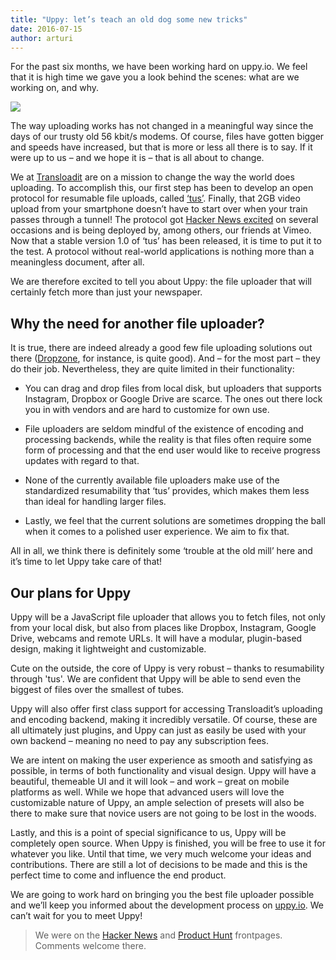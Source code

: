 ```yaml
---
title: "Uppy: let’s teach an old dog some new tricks"
date: 2016-07-15
author: arturi
---
```


For the past six months, we have been working hard on uppy.io. We feel that it is high time we gave you a look behind the scenes: what are we working on, and why.

<img src="/uppy/images/blog/uppy-begins/uppy-dashboard.jpg">

The way uploading works has not changed in a meaningful way since the days of our trusty old 56 kbit/s modems. Of course, files have gotten bigger and speeds have increased, but that is more or less all there is to say. If it were up to us – and we hope it is – that is all about to change.

We at [Transloadit](https://transloadit.com/) are on a mission to change the way the world does uploading. To accomplish this, our first step has been to develop an open protocol for resumable file uploads, called [‘tus’](http://tus.io/). Finally, that 2GB video upload from your smartphone doesn’t have to start over when your train passes through a tunnel! The protocol got [Hacker News excited](https://news.ycombinator.com/item?id=10591348) on several occasions and is being deployed by, among others, our friends at Vimeo. Now that a stable version 1.0 of ‘tus’ has been released, it is time to put it to the test. A protocol without real-world applications is nothing more than a meaningless document, after all.

We are therefore excited to tell you about Uppy: the file uploader that will certainly fetch more than just your newspaper.

<!-- more -->

## Why the need for another file uploader?

It is true, there are indeed already a good few file uploading solutions out there ([Dropzone](http://www.dropzonejs.com/), for instance, is quite good). And – for the most part – they do their job. Nevertheless, they are quite limited in their functionality:

* You can drag and drop files from local disk, but uploaders that supports Instagram, Dropbox or Google Drive are scarce. The ones out there lock you in with vendors and are hard to customize for own use.

* File uploaders are seldom mindful of the existence of encoding and processing backends, while the reality is that files often require some form of processing and that the end user would like to receive progress updates with regard to that.

* None of the currently available file uploaders make use of the standardized resumability that ‘tus’ provides, which makes them less than ideal for handling larger files.

* Lastly, we feel that the current solutions are sometimes dropping the ball when it comes to a polished user experience. We aim to fix that.

All in all, we think there is definitely some ‘trouble at the old mill’ here and it’s time to let Uppy take care of that!

## Our plans for Uppy

Uppy will be a JavaScript file uploader that allows you to fetch files, not only from your local disk, but also from places like Dropbox, Instagram, Google Drive, webcams and remote URLs. It will have a modular, plugin-based design, making it lightweight and customizable.

Cute on the outside, the core of Uppy is very robust – thanks to resumability through 'tus'. We are confident that Uppy will be able to send even the biggest of files over the smallest of tubes.

Uppy will also offer first class support for accessing Transloadit’s uploading and encoding backend, making it incredibly versatile. Of course, these are all ultimately just plugins, and Uppy can just as easily be used with your own backend – meaning no need to pay any subscription fees.

We are intent on making the user experience as smooth and satisfying as possible, in terms of both functionality and visual design. Uppy will have a beautiful, themeable UI and it will look – and work – great on mobile platforms as well. While we hope that advanced users will love the customizable nature of Uppy, an ample selection of presets will also be there to make sure that novice users are not going to be lost in the woods.

Lastly, and this is a point of special significance to us, Uppy will be completely open source. When Uppy is finished, you will be free to use it for whatever you like. Until that time, we very much welcome your ideas and contributions. There are still a lot of decisions to be made and this is the perfect time to come and influence the end product.

We are going to work hard on bringing you the best file uploader possible and we’ll keep you informed about the development process on [uppy.io](http://uppy.io/). We can’t wait for you to meet Uppy!

> We were on the [Hacker News](https://news.ycombinator.com/item?id=12109410) and [Product Hunt](https://www.producthunt.com/posts/uppy) frontpages. Comments welcome there.
